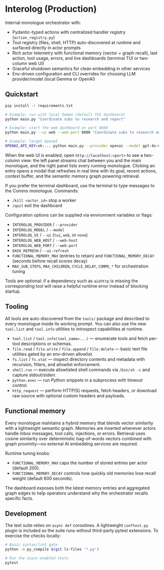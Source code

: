 
# Interolog (Production)

Internal monologue orchestrator with:
- Pydantic-typed actions with centralized handler registry (`action_registry.py`)
- Tool registry (files, shell, HTTP) auto-discovered at runtime and surfaced directly in actor prompts
- Rich actor telemetry with functional memory (vector + graph recall), last action, tool usage, errors, and live dashboards (terminal TUI or two-column web UI)
- Graceful shutdown semantics for clean embedding in other services
- Env-driven configuration and CLI overrides for choosing LLM provider/model (local Gemma or OpenAI)

## Quickstart

```bash
pip install -r requirements.txt

# Example: run with local Gemma (default TUI dashboard)
python main.py "Coordinate subs to research and report"

# Example: start the web dashboard on port 8080
python main.py --ui web --web-port 8080 "Coordinate subs to research and report"

# Example: target OpenAI
OPENAI_API_KEY=sk-... python main.py --provider openai --model gpt-4o-mini --ui web "Coordinate subs to research and report"
```

When the web UI is enabled, open `http://localhost:<port>` to see a two-column view: the left panel streams chat between you and the main monologue, and the right panel lists every running monologue. Clicking an entry opens a modal that refreshes in real time with its goal, recent actions, context buffer, and the semantic memory graph powering retrieval.

If you prefer the terminal dashboard, use the terminal to type messages to the Comms monologue. Commands:
- `/kill <actor_id>` stop a worker
- `/quit` exit the dashboard

Configuration options can be supplied via environment variables or flags:
- `INTEROLOG_PROVIDER` / `--provider`
- `INTEROLOG_MODEL` / `--model`
- `INTEROLOG_UI` / `--ui` (`tui`, `web`, or `none`)
- `INTEROLOG_WEB_HOST` / `--web-host`
- `INTEROLOG_WEB_PORT` / `--web-port`
- `DASH_REFRESH` / `--ui-refresh`
- `FUNCTIONAL_MEMORY_MAX` (entries to retain) and `FUNCTIONAL_MEMORY_DECAY` (seconds before recall scores decay)
- `MAX_SUB_STEPS`, `MAX_CHILDREN`, `CYCLE_DELAY`, `COMMS_*` for orchestration tuning

Tools are optional: if a dependency such as `aiohttp` is missing the corresponding tool will raise a helpful runtime error instead of blocking startup.

## Tooling

All tools are auto-discovered from the `tools/` package and described to every monologue inside its working prompt. You can also
use the new `tool.list` and `tool.info` utilities to introspect capabilities at runtime.

- `tool.list` / `tool.info(tool_name=...)` &mdash; enumerate tools and fetch per-tool descriptions or schemas.
- `file.read` / `file.write` / `file.append` / `file.delete` &mdash; basic text file utilities gated by an env-driven allowlist.
- `fs.list` / `fs.stat` &mdash; inspect directory contents and metadata with recursion, filters, and allowlist enforcement.
- `shell.run` &mdash; execute allowlisted shell commands via `/bin/sh -c` and capture stdout/stderr.
- `python.exec` &mdash; run Python snippets in a subprocess with timeout control.
- `http_request` &mdash; perform HTTP(S) requests, fetch headers, or download raw source with optional custom headers and payloads.

## Functional memory

Every monologue maintains a hybrid memory that blends vector similarity with a lightweight semantic graph. Memories are inserted whenever actors handle inbox messages, tool calls, injections, or errors. Retrieval uses cosine similarity over deterministic bag-of-words vectors combined with graph proximity—no external AI embedding services are required.

Runtime tuning knobs:

- `FUNCTIONAL_MEMORY_MAX` caps the number of stored entries per actor (default 200).
- `FUNCTIONAL_MEMORY_DECAY` controls how quickly old memories lose recall weight (default 600 seconds).

The dashboard exposes both the latest memory entries and aggregated graph edges to help operators understand why the orchestrator recalls specific facts.

## Development

The test suite relies on `async def` coroutines. A lightweight `conftest.py` plugin is included so the suite runs without third-party pytest extensions. To exercise the checks locally:

```bash
# Basic syntax/lint gate
python -m py_compile $(git ls-files '*.py')

# Run the async-enabled tests
pytest
```
